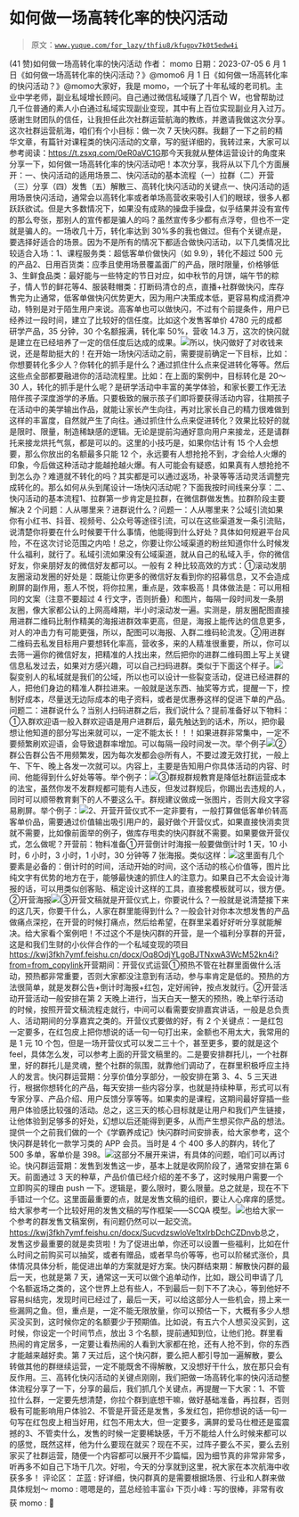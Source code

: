 # 如何做一场高转化率的快闪活动

> 原文：[`www.yuque.com/for_lazy/thfiu8/kfugpv7k0t5edw4i`](https://www.yuque.com/for_lazy/thfiu8/kfugpv7k0t5edw4i)

<ne-h2 id="6e1f4a33" data-lake-id="6e1f4a33"><ne-heading-ext><ne-heading-anchor></ne-heading-anchor><ne-heading-fold></ne-heading-fold></ne-heading-ext><ne-heading-content><ne-text id="u899bf8e8">(41 赞)如何做一场高转化率的快闪活动</ne-text></ne-heading-content></ne-h2> <ne-p id="u6132b9dc" data-lake-id="u6132b9dc"><ne-text id="uaddabd9d">作者： momo</ne-text></ne-p> <ne-p id="uc962bca4" data-lake-id="uc962bca4"><ne-text id="u2bff308c">日期：2023-07-05</ne-text></ne-p> <ne-p id="udfca29b0" data-lake-id="udfca29b0"><ne-text id="u6834294a">6 月 1 日《如何做一场高转化率的快闪活动？》@momo</ne-text><ne-text id="u34f77847">6 月 1 日《如何做一场高转化率的快闪活动？》@momo</ne-text><ne-text id="u0561448a">大家好，我是 momo，一个玩了十年私域的老司机。主业中学老师，副业私域增长顾问。自己通过微信私域赚了几百个 W，也曾帮助过几千位普通的素人小白通过私域实现副业变现，其中有上百位实现副业月入过万。</ne-text><ne-text id="u04d97ea6">感谢生财团队的信任，让我担任此次社群运营航海的教练，并邀请我做这次分享。这次社群运营航海，咱们有个小目标：做一次 7 天快闪群。我翻了一下之前的精华文章，有篇针对课程类的快闪活动的文章，写的挺详细的，我转过来，大家可以参考阅读</ne-text><ne-text id="ub25be0f7">：</ne-text><ne-text id="u5c62e1b8">https://t.zsxq.com/0eR0aVC1G</ne-text><ne-text id="u0a5fd5d1">那今天我就从整体运营设计的角度来分享一下，如何做一场高转化率的快闪活动吧！</ne-text><ne-text id="ub9e4fb55">本次分享，我将从以下几个方面展开：</ne-text><ne-text id="ub036ff80">一、快闪活动的适用场景</ne-text><ne-text id="uf8b6e4f2">二、快闪活动的基本流程</ne-text><ne-text id="u02a05642">（一）拉群</ne-text><ne-text id="uea9e0911">（二）开营</ne-text><ne-text id="u28d32104">（三）分享</ne-text><ne-text id="u3e8f1a7b">（四）发售</ne-text><ne-text id="u2103c6ca">（五）解散</ne-text><ne-text id="u5ffd4986">三、高转化快闪活动的关键点</ne-text><ne-text id="u44b18141">一、快闪活动的适用场景</ne-text><ne-text id="u56cdc576">快闪活动，通常会以高转化率或者单场高营收来吸引人们的眼球，很多人都跃跃欲试。但是大多数情况下，如果没有成熟的操盘手操盘，似乎结果并没有宣传的那么夸张，那别人的宣传都是骗人的吗？</ne-text><ne-text id="u04042ba9">虽然宣传多少都有点浮夸，但也不一定就是骗人的。一场收几十万，转化率达到 30%多的我也做过。</ne-text><ne-text id="ud45fcf7f">但</ne-text><ne-text id="u31183f78">有个关键点是，</ne-text><ne-text id="u07b9ff5f">要选择好适合的场景。</ne-text><ne-text id="u6363ec46">因为不是所有的情况下都适合做快闪活动，以下几类情况比较适合入场：</ne-text><ne-text id="u58a27064">1、课程服务类：超低客单价做快闪（如 9.9），转化不超过 500 元的产品</ne-text><ne-text id="u5981900f">2、日用百货类：应季且使用场景覆盖面广的产品，限时限量，价格够低</ne-text><ne-text id="uf2a66c0a">3、生鲜食品类：最好能与一些特定的节日对应，如中秋节的月饼，端午节的粽子，情人节的鲜花等</ne-text><ne-text id="u48bac8af">4、服装鞋帽类：打断码清仓的点，直播+社群做快闪，库存售完为止</ne-text><ne-text id="u2b8111c6">通常，低客单做快闪优势更大，因为用户决策成本低，更容易构成消费冲动，特别是对于陌生用户来说。高客单也可以做快闪，不过有个前提条件，用户已经养过一段时间，建立了比较好的信任度。比如这个发售客单价 4780 元的成都研学产品，35 分钟，30 个名额报满，转化率 50%，营收 14.3 万，这次的快闪就是建立在已经培养了一定的信任度后达成的成果。</ne-text><ne-card data-card-name="image" data-card-type="inline" id="M809K" data-event-boundary="card">![](img/141dcb1d58680f1e7ef7d331a27165c1.png)</ne-card><ne-text id="uff3fcba2">所以，快闪做好了对收钱来说，还是帮助挺大的！</ne-text><ne-text id="u0d01ee0a">在开始一场快闪活动之前，需要提前确定一下目标，比如：你想要转化多少人？你转化的抓手是什么？通过抓住什么点来促进转化等等。然后这些点全部都要融进你的活动流程里</ne-text><ne-text id="u742caf12">。</ne-text><ne-text id="u7d0c07a1">比如：在上面的案例中，目标转化是 20～30 人，转化的抓手是什么呢？是研学活动中丰富的美学体验，和家长要工作无法陪伴孩子深度游学的矛盾。</ne-text><ne-text id="uc04b994b">只要极致的展示孩子们即将要获得活动内容，往期孩子在活动中的美学输出作品，就能让家长产生向往，再对比家长自己的精力很难做到这样的丰富度，自然就产生了向往。</ne-text><ne-text id="ue71c8f67">通过抓住什么点来促进转化？效果比较好的就是限时、限量，制造稀缺感的逻辑。无论是提前沟通好意向用户来接龙，还是请群托来接龙烘托气氛，都是可以的。这里的小技巧是，如果你估计有 15 个人会想要，那么你放出的名额最多只能 12 个，永远要有人想抢抢不到，才会给人火爆的印象，今后做这种活动才能越抢越火爆。</ne-text><ne-text id="uce66ffc1">有人可能会有疑惑，</ne-text><ne-text id="u0b794758">如果真有人想抢抢不到怎么办？</ne-text><ne-text id="u9d3c6f35">难道就不转化的吗？其实都是</ne-text><ne-text id="u6ebacc9e">可以通过返场，补录等等</ne-text><ne-text id="u3a0f865c">活动灵活调整</ne-text><ne-text id="ucf6bda84">完成</ne-text><ne-text id="ub8e8a62a">转化</ne-text><ne-text id="uf5461eb0">的。</ne-text><ne-text id="u860da5f1">那么如何从头到尾设计一场快闪活动呢？</ne-text><ne-text id="ufe399274">下面我按时间线来分享：</ne-text><ne-text id="ua5f9011c">二、快闪活动的基本流程</ne-text><ne-text id="ub4d48f3f">1、</ne-text><ne-text id="ua4248ee8">拉群</ne-text><ne-text id="u9566e99b">第一步肯定是拉群，在微信群做发售。拉群阶段主要解决 2 个问题：人从哪里来？进群说什么？</ne-text><ne-text id="u2b20e296">问题一：</ne-text><ne-text id="u9b263665">人从哪里来？</ne-text><ne-text id="uebacd947">公域引流</ne-text><ne-text id="u465c22d5">如果你有小红书、抖音、视频号、公众号等途径引流，可以在这些渠道发一条引流贴，说清楚你将要在什么时候要干什么事情，他能得到什么好处？具体如何规避平台风险，不在这次讨论范围之内哈！总之，你要让你公域渠道的粉丝知道你什么时候发什么福利，就行了。</ne-text><ne-text id="u8df7573d">私域引流</ne-text><ne-text id="u9a5b953e">如果没有公域渠道，就从自己的私域入手，你的微信好友，你亲朋好友的微信好友都可以。一般有 2 种比较高效的方式：</ne-text><ne-text id="u56b9a0cc">①</ne-text><ne-text id="ubb1bec36">滚动发朋友圈</ne-text><ne-text id="ua4b1a041">滚动发圈的好处是：既能让你更多的微信好友看到你的招募信息，又不会造成刷屏的副作用，惹人不悦，将你拉黑，重点是，效率极高！</ne-text><ne-text id="u4c45c087">具体做法是：可以用相同的文案（注意不要超过 4 行文字，否则折叠）和图片，每隔一段时间发一条朋友圈，像大家都公认的上网高峰期，半小时滚动发一遍。实测是，朋友圈配图直接用进群二维码比制作精美的海报进群效率更高，但是，海报上能传达的信息更多，对人的冲击力有可能更强，所以，配图可以海报、入群二维码轮流发。</ne-text><ne-text id="ucff986dd">②</ne-text><ne-text id="u5d9fcbde">用进群二维码去私发目标用户</ne-text><ne-text id="ue18c3d9d">要想转化率高，营收多，来的人精准很重要，所以，你可以去筛一遍你的微信好友，把精准的人找出来，然后把你的进群二维码图上写上关键信息私发过去，如果对方感兴趣，可以自己扫码进群。类似于下面这个样子。</ne-text><ne-card data-card-name="image" data-card-type="inline" id="Hreae" data-event-boundary="card">![](img/88888c3688ee708ec34a7f83e50360f0.png)<ne-text id="u5191a516">裂变</ne-text><ne-text id="u4548d6ce">别人的私域就是我们的公域，所以也可以设计一些裂变活动，促进已经进群的人，把他们身边的精准人群拉进来。一般就是送东西、抽奖等方式，提醒一下，控制好成本，尽量送无边际成本的电子资料，或者是优惠券这样的促进下单的产品。</ne-text><ne-text id="u045e3a82">问题二：</ne-text><ne-text id="uf8a4a252">进群说什么？</ne-text><ne-text id="uab4162d9">当别人扫码进群之后，我们说什么？提前准备好以下物料：</ne-text><ne-text id="u03ecdaa6">①</ne-text><ne-text id="udd265cf9">入群欢迎语</ne-text><ne-text id="u1f4caae6">一般入群欢迎语是用户进群后，最先触达到的话术，所以，把你最想让他知道的部分写出来就可以，一定不能太长！！！如果进群非常集中，一定不要频繁刷欢迎语，会导致退群率增加。可以每隔一段时间发一次。</ne-text><ne-text id="ud7eada2b">举个例子</ne-text><ne-card data-card-name="image" data-card-type="inline" id="CjMsK" data-event-boundary="card">![](img/1554ac720035ebbbd4bec2a3caf46608.png)<ne-text id="u8cbef99a">②</ne-text><ne-text id="u6bf594d9">群公告</ne-text><ne-text id="u6552e76c">群公告不用频繁发，因为每次发都会@所有人，不要过渡无效打扰，一般上午、下午、晚上各发一次就可以。内容上，主要是告知用户你具体活动的内容、时间、他能得到什么好处等等。</ne-text><ne-text id="uec24aaf5">举个例子</ne-text><ne-text id="u6ca63735">：</ne-text><ne-card data-card-name="image" data-card-type="inline" id="JccLS" data-event-boundary="card">![](img/62e92d503323099f9655c552d1a54b98.png)<ne-text id="u4287ce61">③</ne-text><ne-text id="u8148ec95">群规</ne-text><ne-text id="u10d880d8">群规教育是降低社群运营成本的法宝，虽然你发不发群规都可能有人违反，但发过群规后，你踢出去违规的人，同时可以顺带教育剩下的人不要这么干。群规建议做成一张图片，否则大段文字容易刷屏。</ne-text><ne-text id="ud67afa2a">举个例子</ne-text><ne-text id="u3a413af7">：</ne-text><ne-card data-card-name="image" data-card-type="inline" id="Fz7H8" data-event-boundary="card">![](img/a8129f522019e0845a6fa4d8e74681cc.png)<ne-text id="u780e0fae">2、</ne-text><ne-text id="ud1698645">开营</ne-text><ne-text id="ue62865c4">开营仪式不一定非要有，一般打算做低客单价转高客单价品，需要通过价值输出吸引用户的，最好做个开营仪式，如果直接快消卖货就不需要，比如像前面举的例子，做库存甩卖的快闪群就不需要。</ne-text><ne-text id="ude9b5179">如果要做开营仪式，怎么做呢？</ne-text><ne-text id="u57817518">开营前：</ne-text><ne-text id="u749aa426">物料准备</ne-text><ne-text id="u150af7dc">①</ne-text><ne-text id="u7c7cae2d">开营倒计时海报</ne-text><ne-text id="u6fe9493a">一般要做倒计时 1 天，10 小时，6 小时，3 小时，1 小时，30 分钟等 7 张海报。类似这样：</ne-text><ne-card data-card-name="image" data-card-type="inline" id="xWIw5" data-event-boundary="card">![](img/73a68376fa1de4a1501184011fa8f758.png)</ne-card><ne-text id="u67a7a514">这里面有几个要素是必备的：倒计时的时间，活动开始的时间，这个活动的核心价值等，图片比纯文字有优势的地方在于，能够最快速的抓住人的注意力。</ne-text><ne-text id="ub9e529cb">如果自己不太会设计海报的话，可以用类似创客贴、稿定设计这样的工具，直接套模板就可以，很方便</ne-text><ne-text id="u29b2210a">。</ne-text><ne-text id="u0c9a02a6">②</ne-text><ne-text id="u8d72e62c">开营海报</ne-text><ne-card data-card-name="image" data-card-type="inline" id="h1Rv7" data-event-boundary="card">![](img/8384a3c32d43148748f2b5c239b90037.png)</ne-card><ne-text id="u78dce23c">③</ne-text><ne-text id="u36693e93">开营文稿</ne-text><ne-text id="uc18bfdcc">就是开营仪式上，你要说什么？</ne-text><ne-text id="u08712acf">一般就是说清楚接下来的这几天，你要干什么，人家在群里能得到什么？</ne-text><ne-text id="u442bb9e3">一般会针对你本次想发售的产品做痛点深挖，在开营的时候打痛点，然后给希望，在群里呆着好好听分享就能解决。</ne-text><ne-text id="u2e27aff9">给大家看个案例吧！不过这个不是快闪群的开营，是一个福利分享群的开营，这是和我们生财的小伙伴合作的一个私域变现的项目</ne-text><ne-text id="u92e7bfb0">https://kwj3fkh7ymf.feishu.cn/docx/Oq8OdjYLgoBJTNxwA3WcM52kn4i?from=from_copylink</ne-text><ne-text id="ub0a44ab3">开营期间：</ne-text><ne-text id="ua11f3aad">开营仪式运营</ne-text><ne-text id="ubcfc0fd5">①</ne-text><ne-text id="uc83926e7">预热</ne-text><ne-text id="uf1357d29">不管在社群里面做什么活动，预热都非常重要，否则大家都没注意到有活动，参与率肯定是低的。</ne-text><ne-text id="u1e0f5c07">预热的方法很简单，就是发群公告+倒计时海报+红包，定好闹钟，按点发就行。</ne-text><ne-text id="u807651a6">②</ne-text><ne-text id="u0b3a8bcf">开营活动</ne-text><ne-text id="u4afe182e">开营活动一般安排在第 2 天晚上进行，当天白天一整天的预热，晚上举行活动的时候，按照开营文稿流程走就行，中间可以看需要安排嘉宾讲话，一般是总负责人、活动期间的分享嘉宾之类的。</ne-text><ne-text id="u65299335">开营仪式要做的好，有 2 个关键点：</ne-text><ne-text id="u75111d01">一是红包一定要多，在红包皮上把你想说的话一句一句打出来，金额也不用太大，我常用的是 1 元 10 个包，但是一场开营仪式可以发二三十个，甚至更多，要的就是这个 feel，具体怎么发，可以参考上面的开营文稿里的。</ne-text><ne-text id="u6024078f">二是要安排群托儿，一个社群里，好的群托儿是灵魂，整个社群的氛围，就靠他们调动了，在群里积极呼应主持人的发言。</ne-text><ne-text id="ucbc69b96">快闪群运营期：</ne-text><ne-text id="u594feadc">分享</ne-text><ne-text id="u42eb0b12">价值分享部分，一般安排在第 3、4、5 三天进行，根据你想转化的产品，每天安排一些内容分享，也就是持续种草，形式可以有专家分享、产品介绍、用户反馈分享等等。</ne-text><ne-text id="ud75dd4f0">如果卖的是课程，这期间最好穿插一些</ne-text><ne-text id="u5be83653">用户体验</ne-text><ne-text id="ufb8d3021">感比较强的活动。总之，这三天的核心目标就是让用户和我们产生链接，让他体验到足够多的好处，幻想以后还能得到更多，从而产生想买你产品的想法。</ne-text><ne-text id="u6478dd05">提供一个之前我们做的一个《学霸养成记》快闪群时间安排表，给大家参考，这个快闪群是转化一款学习类的 APP 会员。当时是 4 个 400 多人的群内，转化了</ne-text> <ne-text id="uf62db30d">5</ne-text><ne-text id="u791de065">00 多单，客单价是 398。</ne-text><ne-card data-card-name="image" data-card-type="inline" id="U0W5c" data-event-boundary="card">![](img/2c583fce06f9e5ee6396b9e5824aca78.png)<ne-text id="u88d116cc">这部分不展开来讲，有具体的问题，咱们可以再讨论。</ne-text><ne-text id="u1c19268c">快闪群运营期：</ne-text><ne-text id="uac9c27dd">发售</ne-text><ne-text id="u49eec9cc">到发售这一步，基本上就是收网阶段了，通常安排在第 6 天。前面通过 3 天的种草，产品价值已经介绍的差不多了，这时候用户需要一个立即购买的理由 push 一下。</ne-text><ne-text id="u3ef5ccd8">逻辑是，要么限时，要么限量。</ne-text><ne-text id="uc5ade587">总之就是，现在不下手错过一个亿。</ne-text><ne-text id="uef867ad7">这里面最重要的点，就是发售文稿的组织，要让人心痒痒的感觉。给大家参考一个比较好用的发售文稿的写作框架——SCQA 模型。</ne-text><ne-card data-card-name="image" data-card-type="inline" id="Wh9nk" data-event-boundary="card">![](img/a59e88ffb82aa072eaa78d10a933c6d7.png)</ne-card><ne-text id="u993f92e2">也给大家一个参考的群发售文稿案例，有问题仍然可以</ne-text><ne-text id="ub4f31758">一起交流。</ne-text><ne-text id="uefa75f2c">https://kwj3fkh7ymf.feishu.cn/docx/SucvdzswloVe1txIrbDchCZDnvb</ne-text><ne-text id="ucdb9409a">总之，发售这步最重要的就是卖货啦！为了促进出单，你还可以设置一些福利，比如在什么时间之前购买可以抽奖，或者有赠品，或者早鸟价等等，也可以阶梯式涨价，具体情况具体分析，能促进出单的方案就是好方案。</ne-text><ne-text id="u99f0571d">快闪群结束期：</ne-text><ne-text id="u67b8342d">解散</ne-text><ne-text id="uf91ab2b9">快闪群的最后一天，也就是第 7 天，通常这一天可以做个追单动作，比如，跟公司申请了几个名额返场之类的，这个世界上总有些人，不到最后一刻下不了决心，等到他好不容易纠结完，发现时间已经过了，最后一天，可以给这部分人一些机会，捞上来一些漏网之鱼。</ne-text><ne-text id="u34667c5e">但，重点是，一定不能无限放量，你可以预估一下，大概有多少人想买没买到，这时候你定的名额要少于预期值。比如说，有五六个人想买没买到，这时候，你设定一个时间节点，放出 3 个名额，提前通知到位，让他们抢。群里看热闹的肯定居多，一定要让看热闹的人看到大家都在抢，还有人抢不到，你的东西才能越来越好卖。</ne-text><ne-text id="ub5bd1489">第 7 天过后，这个快闪群，要么把人都引导加一遍解散，要么转做其他的群继续运营，一定不能既舍不得解散，又没想好干什么，放在那只会有反作用。</ne-text><ne-text id="uf8e10df3">三、高转化快闪活动的关键点</ne-text><ne-text id="ub3625a8e">刚刚，我们把做一场高转化率的快闪活动整体流程分享了一下，分享的最后，我们抓几个关键点，再提醒一下大家：</ne-text><ne-text id="uf761bb2f">1、不管拉什么群，一定要先想清楚，你拉个群到底想干嘛，做好基础准备，再拉群，否则极有可能影响用户体验</ne-text><ne-text id="uaed8e9e9">2、不管是开营还是发售，多发红包，把你想说的话一句一句写在红包皮上相当好用，红包不用太大，但一定要多，满屏的爱马仕橙还是蛮震撼的</ne-text><ne-text id="ubc5e1741">3、不管卖什么，发售的时候一定要稀缺感，千万不能给人什么时候来都可以的感觉，既然这样，他为什么要现在就买？现在不买，过阵子要么不买，要么去别家买了</ne-text><ne-text id="u6d894962">社群运营，随便一个内容都可以</ne-text><ne-text id="u3a628ce5">展开不少篇幅</ne-text><ne-text id="ua80a3fb9">，因为细节真的非常非常多，听再多不如自己下场干几次。</ne-text><ne-text id="u5686dca1">好啦，今天的分享就到这里，祝大家在本次航海中收获多多！</ne-text>  <ne-hole id="ub1583184" data-lake-id="ub1583184"><ne-card data-card-name="hr" data-card-type="block" id="j0zw3" data-event-boundary="card"><ne-p id="ud35e0569" data-lake-id="ud35e0569"><ne-text id="u6f2c1d0c">评论区：</ne-text></ne-p> <ne-p id="uf4cfafd1" data-lake-id="uf4cfafd1"><ne-text id="ubb89bad5">芷蓝 : 好详细，快闪群真的是需要根据场景、行业和人群来做具体规划～</ne-text> <ne-text id="u77c71990">momo : 嗯嗯是的，蓝总经验丰富👍</ne-text> <ne-text id="uf8dc21c9">下页小峰 : 写的很棒，非常有收获</ne-text> <ne-text id="u785a2744">momo : 🌹</ne-text></ne-p></ne-card></ne-hole></ne-card></ne-card></ne-card></ne-card></ne-card></ne-p>